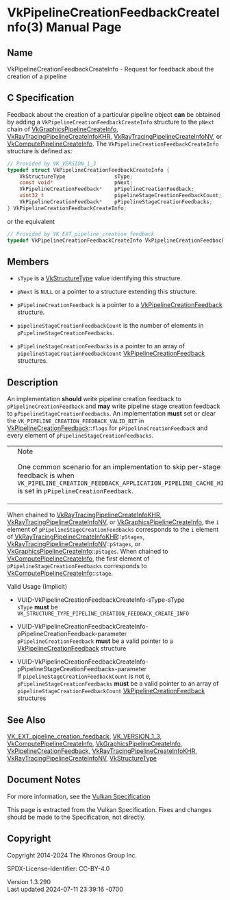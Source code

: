 # VkPipelineCreationFeedbackCreateInfo(3) Manual Page

## Name

VkPipelineCreationFeedbackCreateInfo - Request for feedback about the
creation of a pipeline



## <a href="#_c_specification" class="anchor"></a>C Specification

Feedback about the creation of a particular pipeline object **can** be
obtained by adding a `VkPipelineCreationFeedbackCreateInfo` structure to
the `pNext` chain of
[VkGraphicsPipelineCreateInfo](https://registry.khronos.org/vulkan/specs/1.3-extensions/man/html/VkGraphicsPipelineCreateInfo.html),
[VkRayTracingPipelineCreateInfoKHR](https://registry.khronos.org/vulkan/specs/1.3-extensions/man/html/VkRayTracingPipelineCreateInfoKHR.html),
[VkRayTracingPipelineCreateInfoNV](https://registry.khronos.org/vulkan/specs/1.3-extensions/man/html/VkRayTracingPipelineCreateInfoNV.html),
or [VkComputePipelineCreateInfo](https://registry.khronos.org/vulkan/specs/1.3-extensions/man/html/VkComputePipelineCreateInfo.html). The
`VkPipelineCreationFeedbackCreateInfo` structure is defined as:

``` c
// Provided by VK_VERSION_1_3
typedef struct VkPipelineCreationFeedbackCreateInfo {
    VkStructureType                sType;
    const void*                    pNext;
    VkPipelineCreationFeedback*    pPipelineCreationFeedback;
    uint32_t                       pipelineStageCreationFeedbackCount;
    VkPipelineCreationFeedback*    pPipelineStageCreationFeedbacks;
} VkPipelineCreationFeedbackCreateInfo;
```

or the equivalent

``` c
// Provided by VK_EXT_pipeline_creation_feedback
typedef VkPipelineCreationFeedbackCreateInfo VkPipelineCreationFeedbackCreateInfoEXT;
```

## <a href="#_members" class="anchor"></a>Members

- `sType` is a [VkStructureType](https://registry.khronos.org/vulkan/specs/1.3-extensions/man/html/VkStructureType.html) value identifying
  this structure.

- `pNext` is `NULL` or a pointer to a structure extending this
  structure.

- `pPipelineCreationFeedback` is a pointer to a
  [VkPipelineCreationFeedback](https://registry.khronos.org/vulkan/specs/1.3-extensions/man/html/VkPipelineCreationFeedback.html)
  structure.

- `pipelineStageCreationFeedbackCount` is the number of elements in
  `pPipelineStageCreationFeedbacks`.

- `pPipelineStageCreationFeedbacks` is a pointer to an array of
  `pipelineStageCreationFeedbackCount`
  [VkPipelineCreationFeedback](https://registry.khronos.org/vulkan/specs/1.3-extensions/man/html/VkPipelineCreationFeedback.html)
  structures.

## <a href="#_description" class="anchor"></a>Description

An implementation **should** write pipeline creation feedback to
`pPipelineCreationFeedback` and **may** write pipeline stage creation
feedback to `pPipelineStageCreationFeedbacks`. An implementation
**must** set or clear the `VK_PIPELINE_CREATION_FEEDBACK_VALID_BIT` in
[VkPipelineCreationFeedback](https://registry.khronos.org/vulkan/specs/1.3-extensions/man/html/VkPipelineCreationFeedback.html)::`flags`
for `pPipelineCreationFeedback` and every element of
`pPipelineStageCreationFeedbacks`.

<table>
<colgroup>
<col style="width: 50%" />
<col style="width: 50%" />
</colgroup>
<tbody>
<tr>
<td class="icon"><em></em></td>
<td class="content">Note
<p>One common scenario for an implementation to skip per-stage feedback
is when
<code>VK_PIPELINE_CREATION_FEEDBACK_APPLICATION_PIPELINE_CACHE_HIT_BIT</code>
is set in <code>pPipelineCreationFeedback</code>.</p></td>
</tr>
</tbody>
</table>

When chained to
[VkRayTracingPipelineCreateInfoKHR](https://registry.khronos.org/vulkan/specs/1.3-extensions/man/html/VkRayTracingPipelineCreateInfoKHR.html),
[VkRayTracingPipelineCreateInfoNV](https://registry.khronos.org/vulkan/specs/1.3-extensions/man/html/VkRayTracingPipelineCreateInfoNV.html),
or [VkGraphicsPipelineCreateInfo](https://registry.khronos.org/vulkan/specs/1.3-extensions/man/html/VkGraphicsPipelineCreateInfo.html),
the `i` element of `pPipelineStageCreationFeedbacks` corresponds to the
`i` element of
[VkRayTracingPipelineCreateInfoKHR](https://registry.khronos.org/vulkan/specs/1.3-extensions/man/html/VkRayTracingPipelineCreateInfoKHR.html)::`pStages`,
[VkRayTracingPipelineCreateInfoNV](https://registry.khronos.org/vulkan/specs/1.3-extensions/man/html/VkRayTracingPipelineCreateInfoNV.html)::`pStages`,
or
[VkGraphicsPipelineCreateInfo](https://registry.khronos.org/vulkan/specs/1.3-extensions/man/html/VkGraphicsPipelineCreateInfo.html)::`pStages`.
When chained to
[VkComputePipelineCreateInfo](https://registry.khronos.org/vulkan/specs/1.3-extensions/man/html/VkComputePipelineCreateInfo.html), the
first element of `pPipelineStageCreationFeedbacks` corresponds to
[VkComputePipelineCreateInfo](https://registry.khronos.org/vulkan/specs/1.3-extensions/man/html/VkComputePipelineCreateInfo.html)::`stage`.

Valid Usage (Implicit)

- <a href="#VUID-VkPipelineCreationFeedbackCreateInfo-sType-sType"
  id="VUID-VkPipelineCreationFeedbackCreateInfo-sType-sType"></a>
  VUID-VkPipelineCreationFeedbackCreateInfo-sType-sType  
  `sType` **must** be
  `VK_STRUCTURE_TYPE_PIPELINE_CREATION_FEEDBACK_CREATE_INFO`

- <a
  href="#VUID-VkPipelineCreationFeedbackCreateInfo-pPipelineCreationFeedback-parameter"
  id="VUID-VkPipelineCreationFeedbackCreateInfo-pPipelineCreationFeedback-parameter"></a>
  VUID-VkPipelineCreationFeedbackCreateInfo-pPipelineCreationFeedback-parameter  
  `pPipelineCreationFeedback` **must** be a valid pointer to a
  [VkPipelineCreationFeedback](https://registry.khronos.org/vulkan/specs/1.3-extensions/man/html/VkPipelineCreationFeedback.html)
  structure

- <a
  href="#VUID-VkPipelineCreationFeedbackCreateInfo-pPipelineStageCreationFeedbacks-parameter"
  id="VUID-VkPipelineCreationFeedbackCreateInfo-pPipelineStageCreationFeedbacks-parameter"></a>
  VUID-VkPipelineCreationFeedbackCreateInfo-pPipelineStageCreationFeedbacks-parameter  
  If `pipelineStageCreationFeedbackCount` is not `0`,
  `pPipelineStageCreationFeedbacks` **must** be a valid pointer to an
  array of `pipelineStageCreationFeedbackCount`
  [VkPipelineCreationFeedback](https://registry.khronos.org/vulkan/specs/1.3-extensions/man/html/VkPipelineCreationFeedback.html)
  structures

## <a href="#_see_also" class="anchor"></a>See Also

[VK_EXT_pipeline_creation_feedback](https://registry.khronos.org/vulkan/specs/1.3-extensions/man/html/VK_EXT_pipeline_creation_feedback.html),
[VK_VERSION_1_3](https://registry.khronos.org/vulkan/specs/1.3-extensions/man/html/VK_VERSION_1_3.html),
[VkComputePipelineCreateInfo](https://registry.khronos.org/vulkan/specs/1.3-extensions/man/html/VkComputePipelineCreateInfo.html),
[VkGraphicsPipelineCreateInfo](https://registry.khronos.org/vulkan/specs/1.3-extensions/man/html/VkGraphicsPipelineCreateInfo.html),
[VkPipelineCreationFeedback](https://registry.khronos.org/vulkan/specs/1.3-extensions/man/html/VkPipelineCreationFeedback.html),
[VkRayTracingPipelineCreateInfoKHR](https://registry.khronos.org/vulkan/specs/1.3-extensions/man/html/VkRayTracingPipelineCreateInfoKHR.html),
[VkRayTracingPipelineCreateInfoNV](https://registry.khronos.org/vulkan/specs/1.3-extensions/man/html/VkRayTracingPipelineCreateInfoNV.html),
[VkStructureType](https://registry.khronos.org/vulkan/specs/1.3-extensions/man/html/VkStructureType.html)

## <a href="#_document_notes" class="anchor"></a>Document Notes

For more information, see the <a
href="https://registry.khronos.org/vulkan/specs/1.3-extensions/html/vkspec.html#VkPipelineCreationFeedbackCreateInfo"
target="_blank" rel="noopener">Vulkan Specification</a>

This page is extracted from the Vulkan Specification. Fixes and changes
should be made to the Specification, not directly.

## <a href="#_copyright" class="anchor"></a>Copyright

Copyright 2014-2024 The Khronos Group Inc.

SPDX-License-Identifier: CC-BY-4.0

Version 1.3.290  
Last updated 2024-07-11 23:39:16 -0700
